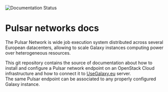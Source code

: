 ![Documentation Status](https://readthedocs.org/projects/pulsar-network/badge/?version=latest)

# Pulsar networks docs

The Pulsar Network is wide job execution system distributed across several European datacenters, allowing to scale Galaxy instances computing power over heterogeneous resources.

This git repository contains the source of documentation about how to install and configure a Pulsar network endpoint on an OpenStack Cloud infrastructure and how to connect it to [UseGalaxy.eu](https://useGalaxy.eu) server.   
The same Pulsar endpoint can be associated to any properly configured Galaxy instance.
